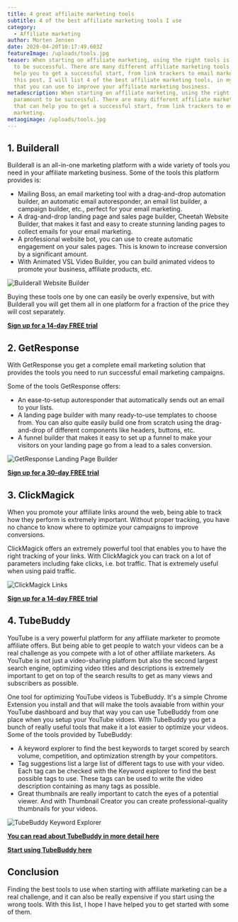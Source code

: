```yaml
---
title: 4 great affilaite marketing tools
subtitle: 4 of the best affiliate marketing tools I use
category:
  - Affiliate marketing
author: Morten Jensen
date: 2020-04-20T10:17:49.603Z
featureImage: /uploads/tools.jpg
teaser: When starting on affiliate marketing, using the right tools is paramount
  to be successful. There are many different affiliate marketing tools that can
  help you to get a successful start, from link trackers to email marketing. In
  this post, I will list 4 of the best affiliate marketing tools, in my opinion,
  that you can use to improve your affiliate marketing business.
metadescription: When starting on affiliate marketing, using the right tools is
  paramount to be successful. There are many different affiliate marketing tools
  that can help you to get a successful start, from link trackers to email
  marketing.
metaogimage: /uploads/tools.jpg
---
```

## 1. Builderall

Builderall is an all-in-one marketing platform with a wide variety of tools you need in your affiliate marketing business. Some of the tools this platform provides is:

* Mailing Boss, an email marketing tool with a drag-and-drop automation builder, an automatic email autoresponder, an email list builder, a campaign builder, etc., perfect for your email marketing.
* A drag-and-drop landing page and sales page builder, Cheetah Website Builder, that makes it fast and easy to create stunning landing pages to collect emails for your email marketing.
* A professional website bot, you can use to create automatic engagement on your sales pages. This is known to increase conversion by a significant amount.
* With Animated VSL Video Builder, you can build animated videos to promote your business, affiliate products, etc.


![Builderall Website Builder](/uploads/builderall.png "Builderall Website Builder")

Buying these tools one by one can easily be overly expensive, but with Builderall you will get them all in one platform for a fraction of the price they will cost separately.

**[Sign up for a 14-day FREE trial](https://office.builderall.com/us/franchise/share/1250849/?sd=default_ilm&tid=makemoneyonlineninjatoolslist)**

## 2. GetResponse

With GetResponse you get a complete email marketing solution that provides the tools you need to run successful email marketing campaigns. 

Some of the tools GetResponse offers:

* An ease-to-setup autoresponder that automatically sends out an email to your lists.
* A landing page builder with many ready-to-use templates to choose from. You can also quite easily build one from scratch using the drag-and-drop of different components like headers, buttons, etc.
* A funnel builder that makes it easy to set up a funnel to make your visitors on your landing page go from a lead to a sales conversion.

![GetResponse Landing Page Builder](/uploads/getresponse.png "GetResponse Landing Page Builder")

**[Sign up for a 30-day FREE trial](https://www.getresponse.com/?a=pEkMFNHHwP&c=makemoneyonlineninjatoolslist)**[](https://www.getresponse.com/?a=pEkMFNHHwP&c=makemoneyonlineninjatoolslist)

## 3. ClickMagick

When you promote your affiliate links around the web, being able to track how they perform is extremely important. Without proper tracking, you have no chance to know where to optimize your campaigns to improve conversions.

ClickMagick offers an extremely powerful tool that enables you to have the right tracking of your links. With ClickMagick you can track on a lot of parameters including fake clicks, i.e. bot traffic. That is extremely useful when using paid traffic.

![ClickMagick Links](/uploads/clickmagick.png "ClickMagick Links")

**[Sign up for a 14-day FREE trial](https://www.clickmagick.com/go/makemoneyonlineninja/homepage/blog)**

## 4. TubeBuddy

YouTube is a very powerful platform for any affiliate marketer to promote affiliate offers. But being able to get people to watch your videos can be a real challenge as you compete with a lot of other affiliate marketers. As YouTube is not just a video-sharing platform but also the second largest search engine, optimizing video titles and descriptions is extremely important to get on top of the search results to get as many views and subscribers as possible.

One tool for optimizing YouTube videos is TubeBuddy. It's a simple Chrome Extension you install and that will make the tools avaiable from within your YouTube dashboard and buy that way you can use TubeBuddy from one place when you setup your YouTube vidoes.
With TubeBuddy you get a bunch of really useful tools that make it a lot easier to optimize your videos. Some of the tools provided by TubeBuddy:

* A keyword explorer to find the best keywords to target scored by search volume, competition, and optimization strength by your competitors.
* Tag suggestions list a large list of different tags to use with your video. Each tag can be checked with the Keyword explorer to find the best possible tags to use. These tags can be used to write the video description containing as many tags as possible.
* Great thumbnails are really important to catch the eyes of a potential viewer. And with Thumbnail Creator you can create professional-quality thumbnails for your videos.

![TubeBuddy Keyword Explorer](/uploads/tubebuddy-keyword-explorer.jpg "TubeBuddy Keyword Explorer")

**[You can read about TubeBuddy in more detail here](https://www.makemoneyonlineninja.com/blog/optimize-youtube-videos-with-tubebuddy/)**

**[Start using TubeBuddy here](https://www.tubebuddy.com/makemoneyonlineninja/makemoneyonlineninjatoolslist)**

## Conclusion

Finding the best tools to use when starting with affiliate marketing can be a real challenge, and it can also be really expensive if you start using the wrong tools. With this list, I hope I have helped you to get started with some of them.